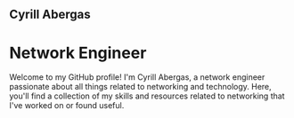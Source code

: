 ## Cyrill Abergas

# Network Engineer

Welcome to my GitHub profile! I'm Cyrill Abergas, a network engineer passionate about all things related to networking and technology. Here, you'll find a collection of my skills and resources related to networking that I've worked on or found useful.
